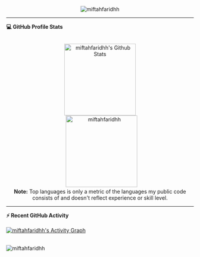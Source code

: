 <p align="center"> <img src="https://komarev.com/ghpvc/?username=miftahfaridhh&label=Profile%20views&color=0e75b6&style=flat" alt="miftahfaridhh" /> </p>

---

  <summary><b>💻 GitHub Profile Stats</b></summary>
  <br/>
  <p align="center">
    <a href="https://github.com/miftahfaridh/"><img alt="miftahfaridhh's Github Stats" src="https://github-readme-stats.vercel.app/api?username=miftahfaridhh&show_icons=true&count_private=true&theme=algolia" height="192px"/></a>
<br/>
  &nbsp;
	  <img src="https://github-readme-stats.vercel.app/api/top-langs?username=miftahfaridhh&langs_count=10&show_icons=true&locale=en&layout=compact&theme=algolia" alt="miftahfaridhh" height="192px"/>
  <br/>
  <b>Note:</b> Top languages is only a metric of the languages my public code consists of and doesn't reflect experience or skill level.
  </p>

---

  <summary><b>⚡ Recent GitHub Activity</b></summary>
  <br/>
   <a href="https://github.com/miftahfaridhh"><img alt="miftahfaridhh's Activity Graph" src="https://activity-graph.herokuapp.com/graph?username=miftahfaridhh&custom_title=miftahfaridhh's%20Contribution%20Graph&theme=react-dark" /></a>
  <br/>

<br/>

<p><img align="center" src="https://github-readme-streak-stats.herokuapp.com/?user=miftahfaridhh&theme=dark" alt="miftahfaridhh" /></p>
